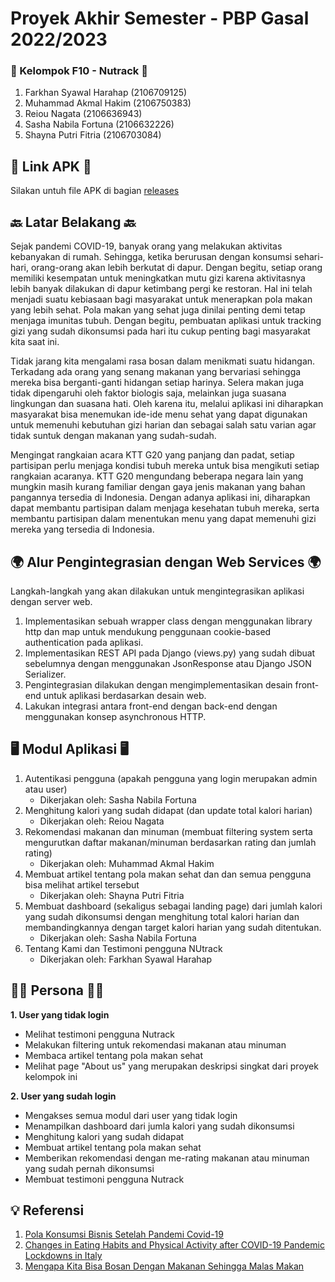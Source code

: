 # Proyek Akhir Semester - PBP Gasal 2022/2023

### 👋 Kelompok F10 - Nutrack 👋
1.  Farkhan Syawal Harahap (2106709125)
2.  Muhammad Akmal Hakim (2106750383)
3.  Reiou Nagata (2106636943)
4.  Sasha Nabila Fortuna (2106632226)
5.  Shayna Putri Fitria (2106703084)

## 🔗 Link APK 🔗
Silakan untuh file APK di bagian [releases](https://github.com/nutrack/nutrack_mobile/releases)

## 🔙 Latar Belakang 🔙
Sejak pandemi COVID-19, banyak orang yang melakukan aktivitas kebanyakan di rumah. Sehingga, ketika berurusan dengan konsumsi sehari-hari, orang-orang akan lebih berkutat di dapur. Dengan begitu, setiap orang memiliki kesempatan untuk meningkatkan mutu gizi karena aktivitasnya lebih banyak dilakukan di dapur ketimbang pergi ke restoran. Hal ini telah menjadi suatu kebiasaan bagi masyarakat untuk menerapkan pola makan yang lebih sehat. Pola makan yang sehat juga dinilai penting demi tetap menjaga imunitas tubuh. Dengan begitu, pembuatan aplikasi untuk tracking gizi yang sudah dikonsumsi pada hari itu cukup penting bagi masyarakat kita saat ini. 

Tidak jarang kita mengalami rasa bosan dalam menikmati suatu hidangan. Terkadang ada orang yang senang makanan yang bervariasi sehingga mereka bisa berganti-ganti hidangan setiap harinya. Selera makan juga tidak dipengaruhi oleh faktor biologis saja, melainkan juga suasana lingkungan dan suasana hati. Oleh karena itu, melalui aplikasi ini diharapkan masyarakat bisa menemukan ide-ide menu sehat yang dapat digunakan untuk memenuhi kebutuhan gizi harian dan sebagai salah satu varian agar tidak suntuk dengan makanan yang sudah-sudah.

Mengingat rangkaian acara KTT G20 yang panjang dan padat, setiap partisipan perlu menjaga kondisi tubuh mereka untuk bisa mengikuti setiap rangkaian acaranya. KTT G20 mengundang beberapa negara lain yang mungkin masih kurang familiar dengan gaya jenis makanan yang bahan pangannya tersedia di Indonesia. Dengan adanya aplikasi ini, diharapkan dapat membantu partisipan dalam menjaga kesehatan tubuh mereka, serta membantu partisipan dalam menentukan menu yang dapat memenuhi gizi mereka yang tersedia di Indonesia.

## 🌍 Alur Pengintegrasian dengan Web Services 🌍
Langkah-langkah yang akan dilakukan untuk mengintegrasikan aplikasi dengan server web.

1. Implementasikan sebuah wrapper class dengan menggunakan library http dan map untuk mendukung penggunaan cookie-based authentication pada aplikasi.
2. Implementasikan REST API pada Django (views.py) yang sudah dibuat sebelumnya dengan menggunakan JsonResponse atau Django JSON Serializer.
3. Pengintegrasian dilakukan dengan mengimplementasikan desain front-end untuk aplikasi berdasarkan desain web.
4. Lakukan integrasi antara front-end dengan back-end dengan menggunakan konsep asynchronous HTTP.

## 🖥️ Modul Aplikasi 🖥️
1. Autentikasi pengguna (apakah pengguna yang login merupakan admin atau user)
    - Dikerjakan oleh: Sasha Nabila Fortuna
2. Menghitung kalori yang sudah didapat (dan update total kalori harian)
    - Dikerjakan oleh: Reiou Nagata
3. Rekomendasi makanan dan minuman (membuat filtering system serta mengurutkan daftar makanan/minuman berdasarkan rating dan jumlah rating)
    - Dikerjakan oleh: Muhammad Akmal Hakim
4. Membuat artikel tentang pola makan sehat dan dan semua pengguna bisa melihat artikel tersebut
    - Dikerjakan oleh: Shayna Putri Fitria
5. Membuat dashboard (sekaligus sebagai landing page) dari jumlah kalori yang sudah dikonsumsi dengan menghitung total kalori harian dan membandingkannya dengan target kalori harian yang sudah ditentukan.
    - Dikerjakan oleh: Sasha Nabila Fortuna
6. Tentang Kami dan Testimoni pengguna NUtrack
    - Dikerjakan oleh: Farkhan Syawal Harahap

## 🧑🏻 Persona 🧑🏻
**1. User yang tidak login**

- Melihat testimoni pengguna Nutrack
- Melakukan filtering untuk rekomendasi makanan atau minuman
- Membaca artikel tentang pola makan sehat
- Melihat page "About us" yang merupakan deskripsi singkat dari proyek kelompok ini

**2. User yang sudah login**

- Mengakses semua modul dari user yang tidak login
- Menampilkan dashboard dari jumla kalori yang sudah dikonsumsi
- Menghitung kalori yang sudah didapat
- Membuat artikel tentang pola makan sehat
- Memberikan rekomendasi dengan me-rating makanan atau minuman yang sudah pernah dikonsumsi
- Membuat testimoni pengguna Nutrack 

## 💡 Referensi
1. [Pola Konsumsi Bisnis Setelah Pandemi Covid-19](https://www.ukmindonesia.id/baca-deskripsi-posts/pola-konsumsi-bisnis-setelah-pandemi-covid19)
2. [Changes in Eating Habits and Physical Activity after COVID-19 Pandemic Lockdowns in Italy](https://www.ncbi.nlm.nih.gov/pmc/articles/PMC8708956/)
3. [Mengapa Kita Bisa Bosan Dengan Makanan Sehingga Malas Makan](https://id.quora.com/Mengapa-kita-bisa-bosan-dengan-makanan-sehingga-malas-makan)
